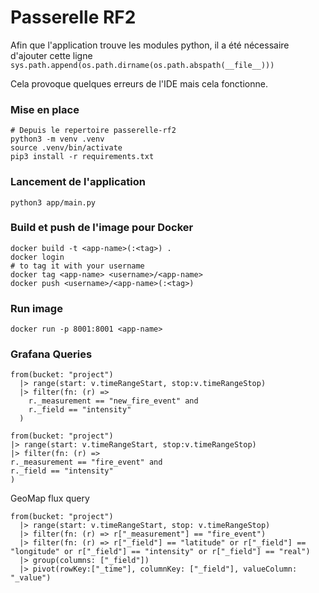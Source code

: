 # Passerelle RF2

Afin que l'application trouve les modules python, il a été nécessaire d'ajouter cette ligne
`sys.path.append(os.path.dirname(os.path.abspath(__file__)))`

Cela provoque quelques erreurs de l'IDE mais cela fonctionne.

### Mise en place
```shell
# Depuis le repertoire passerelle-rf2
python3 -m venv .venv
source .venv/bin/activate
pip3 install -r requirements.txt
```

### Lancement de l'application
```shell
python3 app/main.py
```

### Build et push de l'image pour Docker
```shell
docker build -t <app-name>(:<tag>) .
docker login
# to tag it with your username
docker tag <app-name> <username>/<app-name>
docker push <username>/<app-name>(:<tag>)
```

### Run image
```shell
docker run -p 8001:8001 <app-name>
```

### Grafana Queries
```Grafana
from(bucket: "project")
  |> range(start: v.timeRangeStart, stop:v.timeRangeStop)
  |> filter(fn: (r) =>
    r._measurement == "new_fire_event" and
    r._field == "intensity"
  )
```

```
from(bucket: "project")
|> range(start: v.timeRangeStart, stop:v.timeRangeStop)
|> filter(fn: (r) =>
r._measurement == "fire_event" and
r._field == "intensity"
)
```
GeoMap flux query
```
from(bucket: "project")
  |> range(start: v.timeRangeStart, stop: v.timeRangeStop)
  |> filter(fn: (r) => r["_measurement"] == "fire_event")
  |> filter(fn: (r) => r["_field"] == "latitude" or r["_field"] == "longitude" or r["_field"] == "intensity" or r["_field"] == "real")
  |> group(columns: ["_field"])
  |> pivot(rowKey:["_time"], columnKey: ["_field"], valueColumn: "_value")

```
